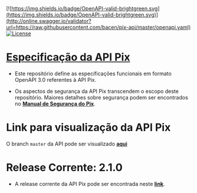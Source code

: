 [![https://img.shields.io/badge/OpenAPI-valid-brightgreen.svg](https://img.shields.io/badge/OpenAPI-valid-brightgreen.svg)](http://online.swagger.io/validator?url=https://raw.githubusercontent.com/bacen/pix-api/master/openapi.yaml) [![License](https://img.shields.io/badge/License-Apache%202.0-blue.svg)](https://www.apache.org/licenses/LICENSE-2.0)

# [Especificação da API Pix](https://bacen.github.io/pix-api/index.html)

* Este repositório define as especificações funcionais em formato OpenAPI 3.0 referentes à API Pix.

* Os aspectos de segurança da API Pix transcendem o escopo deste repositório. Maiores detalhes sobre segurança podem ser encontrados no __[Manual de Segurança do Pix](https://www.bcb.gov.br/estabilidadefinanceira/comunicacaodados)__.

# Link para visualização da API Pix

O branch `master` da API pode ser visualizado __[aqui](https://bacen.github.io/pix-api/index.html)__

# Release Corrente: 2.1.0

* A release corrente da API Pix pode ser encontrada neste __[link](https://github.com/bacen/pix-api/releases/tag/2.1.0)__.




